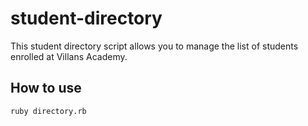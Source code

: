 # student-directory

This student directory script allows you to manage the list of students 
enrolled at Villans Academy.

## How to use

```shell
ruby directory.rb
```